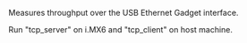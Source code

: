 Measures throughput over the USB Ethernet Gadget interface.

Run "tcp_server" on i.MX6 and "tcp_client" on host machine.
